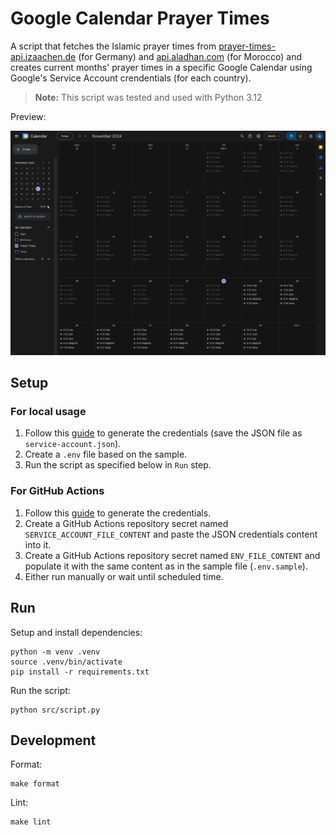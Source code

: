 # Google Calendar Prayer Times

A script that fetches the Islamic prayer times from [prayer-times-api.izaachen.de](https://prayer-times-api.izaachen.de) (for Germany) and [api.aladhan.com](https://aladhan.com/) (for Morocco) and creates current months' prayer times in a specific Google Calendar using Google's Service Account crendentials (for each country).

> **Note:** This script was tested and used with Python 3.12

Preview:

![Calendar Screenshot](./docs/calendar-screenshot.png)

## Setup

### For local usage

1. Follow this [guide](./docs/Google_Calendar_API_Service_Account.md) to generate the credentials (save the JSON file as `service-account.json`).
2. Create a `.env` file based on the sample.
3. Run the script as specified below in `Run` step.

### For GitHub Actions

1. Follow this [guide](./docs/Google_Calendar_API_Service_Account.md) to generate the credentials.
2. Create a GitHub Actions repository secret named `SERVICE_ACCOUNT_FILE_CONTENT` and paste the JSON credentials content into it.
3. Create a GitHub Actions repository secret named `ENV_FILE_CONTENT` and populate it with the same content as in the sample file (`.env.sample`).
4. Either run manually or wait until scheduled time.

## Run

Setup and install dependencies:

```shell
python -m venv .venv
source .venv/bin/activate
pip install -r requirements.txt
```

Run the script:

```shell
python src/script.py
```

## Development

Format:

```shell
make format
```

Lint:

```shell
make lint
```
